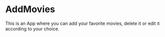 # AddMovies
This  is an App where you can add your favorite movies, delete it or edit it according to your choice.
